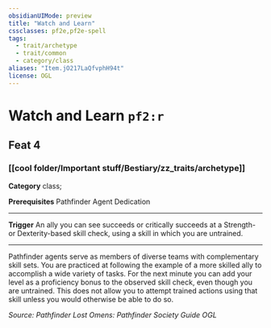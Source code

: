 ```yaml
---
obsidianUIMode: preview
title: "Watch and Learn"
cssclasses: pf2e,pf2e-spell
tags:
  - trait/archetype
  - trait/common
  - category/class
aliases: "Item.jO217LaQfvphH94t"
license: OGL
---
```

# Watch and Learn `pf2:r`
## Feat 4
### [[cool folder/Important stuff/Bestiary/zz_traits/archetype]]

**Category** class; 



**Prerequisites** Pathfinder Agent Dedication
* * *
**Trigger** An ally you can see succeeds or critically succeeds at a Strength- or Dexterity-based skill check, using a skill in which you are untrained.

* * *

Pathfinder agents serve as members of diverse teams with complementary skill sets. You are practiced at following the example of a more skilled ally to accomplish a wide variety of tasks. For the next minute you can add your level as a proficiency bonus to the observed skill check, even though you are untrained. This does not allow you to attempt trained actions using that skill unless you would otherwise be able to do so.

*Source: Pathfinder Lost Omens: Pathfinder Society Guide*
*OGL*